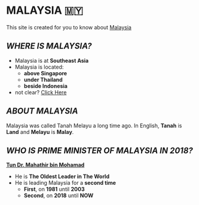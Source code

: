 # MALAYSIA :malaysia:
This site is created for you to know about [Malaysia](https://en.wikipedia.org/wiki/Malaysia)

## **_WHERE IS MALAYSIA?_**
- Malaysia is at **Southeast Asia**
- Malaysia is located:
  - **above Singapore**
  - **under Thailand**
  - **beside Indonesia**
- not clear? [Click Here](https://www.google.com/maps/place/Malaysia/@4.0892925,100.570574,5z/data=!3m1!4b1!4m5!3m4!1s0x3034d3975f6730af:0x745969328211cd8!8m2!3d4.210484!4d101.975766)

## **_ABOUT MALAYSIA_**
Malaysia was called Tanah Melayu a long time ago. In English, **Tanah** is **Land** and **Melayu** is **Malay**.

## **_WHO IS PRIME MINISTER OF MALAYSIA IN 2018?_**
[**Tun Dr. Mahathir bin Mohamad**](https://en.wikipedia.org/wiki/Mahathir_Mohamad)
  - He is **The Oldest Leader in The World**
  - He is leading Malaysia for a **second time**
    - **First**, on **1981** until **2003** 
    - **Second**, on **2018** until **NOW**
